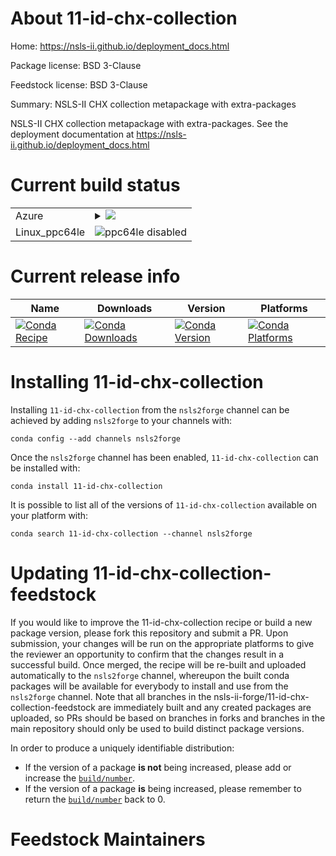 About 11-id-chx-collection
==========================

Home: https://nsls-ii.github.io/deployment_docs.html

Package license: BSD 3-Clause

Feedstock license: BSD 3-Clause

Summary: NSLS-II CHX collection metapackage with extra-packages

NSLS-II CHX collection metapackage with extra-packages. See the deployment
documentation at https://nsls-ii.github.io/deployment_docs.html


Current build status
====================


<table>
    
  <tr>
    <td>Azure</td>
    <td>
      <details>
        <summary>
          <a href="https://dev.azure.com/nsls2forge/nsls2forge/_build/latest?definitionId=93&branchName=master">
            <img src="https://dev.azure.com/nsls2forge/nsls2forge/_apis/build/status/11-id-chx-collection-feedstock?branchName=master">
          </a>
        </summary>
        <table>
          <thead><tr><th>Variant</th><th>Status</th></tr></thead>
          <tbody><tr>
              <td>linux_python3.6</td>
              <td>
                <a href="https://dev.azure.com/nsls2forge/nsls2forge/_build/latest?definitionId=93&branchName=master">
                  <img src="https://dev.azure.com/nsls2forge/nsls2forge/_apis/build/status/11-id-chx-collection-feedstock?branchName=master&jobName=linux&configuration=linux_python3.6" alt="variant">
                </a>
              </td>
            </tr><tr>
              <td>linux_python3.7</td>
              <td>
                <a href="https://dev.azure.com/nsls2forge/nsls2forge/_build/latest?definitionId=93&branchName=master">
                  <img src="https://dev.azure.com/nsls2forge/nsls2forge/_apis/build/status/11-id-chx-collection-feedstock?branchName=master&jobName=linux&configuration=linux_python3.7" alt="variant">
                </a>
              </td>
            </tr><tr>
              <td>osx_python3.6</td>
              <td>
                <a href="https://dev.azure.com/nsls2forge/nsls2forge/_build/latest?definitionId=93&branchName=master">
                  <img src="https://dev.azure.com/nsls2forge/nsls2forge/_apis/build/status/11-id-chx-collection-feedstock?branchName=master&jobName=osx&configuration=osx_python3.6" alt="variant">
                </a>
              </td>
            </tr><tr>
              <td>osx_python3.7</td>
              <td>
                <a href="https://dev.azure.com/nsls2forge/nsls2forge/_build/latest?definitionId=93&branchName=master">
                  <img src="https://dev.azure.com/nsls2forge/nsls2forge/_apis/build/status/11-id-chx-collection-feedstock?branchName=master&jobName=osx&configuration=osx_python3.7" alt="variant">
                </a>
              </td>
            </tr><tr>
              <td>win_python3.6</td>
              <td>
                <a href="https://dev.azure.com/nsls2forge/nsls2forge/_build/latest?definitionId=93&branchName=master">
                  <img src="https://dev.azure.com/nsls2forge/nsls2forge/_apis/build/status/11-id-chx-collection-feedstock?branchName=master&jobName=win&configuration=win_python3.6" alt="variant">
                </a>
              </td>
            </tr><tr>
              <td>win_python3.7</td>
              <td>
                <a href="https://dev.azure.com/nsls2forge/nsls2forge/_build/latest?definitionId=93&branchName=master">
                  <img src="https://dev.azure.com/nsls2forge/nsls2forge/_apis/build/status/11-id-chx-collection-feedstock?branchName=master&jobName=win&configuration=win_python3.7" alt="variant">
                </a>
              </td>
            </tr>
          </tbody>
        </table>
      </details>
    </td>
  </tr>
  <tr>
    <td>Linux_ppc64le</td>
    <td>
      <img src="https://img.shields.io/badge/ppc64le-disabled-lightgrey.svg" alt="ppc64le disabled">
    </td>
  </tr>
</table>

Current release info
====================

| Name | Downloads | Version | Platforms |
| --- | --- | --- | --- |
| [![Conda Recipe](https://img.shields.io/badge/recipe-11--id--chx--collection-green.svg)](https://anaconda.org/nsls2forge/11-id-chx-collection) | [![Conda Downloads](https://img.shields.io/conda/dn/nsls2forge/11-id-chx-collection.svg)](https://anaconda.org/nsls2forge/11-id-chx-collection) | [![Conda Version](https://img.shields.io/conda/vn/nsls2forge/11-id-chx-collection.svg)](https://anaconda.org/nsls2forge/11-id-chx-collection) | [![Conda Platforms](https://img.shields.io/conda/pn/nsls2forge/11-id-chx-collection.svg)](https://anaconda.org/nsls2forge/11-id-chx-collection) |

Installing 11-id-chx-collection
===============================

Installing `11-id-chx-collection` from the `nsls2forge` channel can be achieved by adding `nsls2forge` to your channels with:

```
conda config --add channels nsls2forge
```

Once the `nsls2forge` channel has been enabled, `11-id-chx-collection` can be installed with:

```
conda install 11-id-chx-collection
```

It is possible to list all of the versions of `11-id-chx-collection` available on your platform with:

```
conda search 11-id-chx-collection --channel nsls2forge
```




Updating 11-id-chx-collection-feedstock
=======================================

If you would like to improve the 11-id-chx-collection recipe or build a new
package version, please fork this repository and submit a PR. Upon submission,
your changes will be run on the appropriate platforms to give the reviewer an
opportunity to confirm that the changes result in a successful build. Once
merged, the recipe will be re-built and uploaded automatically to the
`nsls2forge` channel, whereupon the built conda packages will be available for
everybody to install and use from the `nsls2forge` channel.
Note that all branches in the nsls-ii-forge/11-id-chx-collection-feedstock are
immediately built and any created packages are uploaded, so PRs should be based
on branches in forks and branches in the main repository should only be used to
build distinct package versions.

In order to produce a uniquely identifiable distribution:
 * If the version of a package **is not** being increased, please add or increase
   the [``build/number``](https://conda.io/docs/user-guide/tasks/build-packages/define-metadata.html#build-number-and-string).
 * If the version of a package **is** being increased, please remember to return
   the [``build/number``](https://conda.io/docs/user-guide/tasks/build-packages/define-metadata.html#build-number-and-string)
   back to 0.

Feedstock Maintainers
=====================


